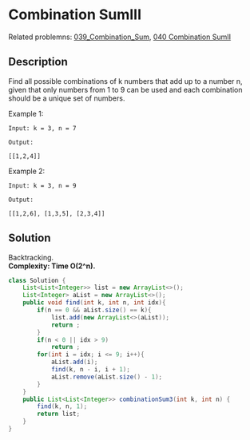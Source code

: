 # Combination SumIII
Related problemns: [039_Combination_Sum](https://github.com/zzghost/leetcode/blob/master/039_Combination_Sum.md), [040 Combination SumII](https://github.com/zzghost/leetcode/blob/master/040_Combination_Sum_II.md)  
## Description
Find all possible combinations of k numbers that add up to a number n, given that only numbers from 1 to 9 can be used and each combination should be a unique set of numbers.

Example 1:
```
Input: k = 3, n = 7

Output:

[[1,2,4]]
```
Example 2:
```
Input: k = 3, n = 9

Output:

[[1,2,6], [1,3,5], [2,3,4]]
```
## Solution
Backtracking.  
**Complexity: Time O(2^n).**
```java
class Solution {
    List<List<Integer>> list = new ArrayList<>();
    List<Integer> aList = new ArrayList<>();
    public void find(int k, int n, int idx){
        if(n == 0 && aList.size() == k){
            list.add(new ArrayList<>(aList));
            return ;
        }
        if(n < 0 || idx > 9)
            return ;
        for(int i = idx; i <= 9; i++){
            aList.add(i);
            find(k, n - i, i + 1);
            aList.remove(aList.size() - 1);
        }
    }
    public List<List<Integer>> combinationSum3(int k, int n) {
        find(k, n, 1);
        return list;
    }
}
```
